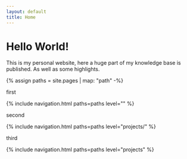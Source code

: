 ```yaml
---
layout: default
title: Home
---
```

# Hello World!

This is my personal website, here a huge part of my knowledge base is published. As well as some highlights.

{% assign paths = site.pages | map: "path" -%}
<p>first</p>
{% include navigation.html paths=paths level="" %}
<p>second</p>
{% include navigation.html paths=paths level="projects/" %}
<p>third</p>
{% include navigation.html paths=paths level="projects" %}
